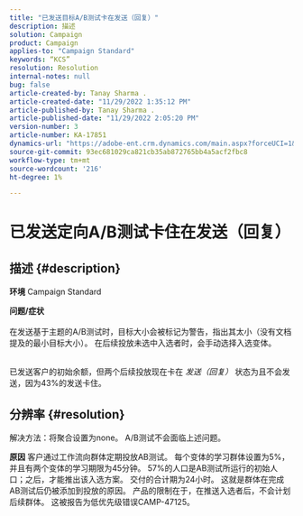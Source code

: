 ```yaml
---
title: "已发送目标A/B测试卡在发送（回复）"
description: 描述
solution: Campaign
product: Campaign
applies-to: "Campaign Standard"
keywords: “KCS”
resolution: Resolution
internal-notes: null
bug: false
article-created-by: Tanay Sharma .
article-created-date: "11/29/2022 1:35:12 PM"
article-published-by: Tanay Sharma .
article-published-date: "11/29/2022 2:05:20 PM"
version-number: 3
article-number: KA-17851
dynamics-url: "https://adobe-ent.crm.dynamics.com/main.aspx?forceUCI=1&pagetype=entityrecord&etn=knowledgearticle&id=4308cfa1-ea6f-ed11-9562-6045bd006239"
source-git-commit: 93ec681029ca821cb35ab872765bb4a5acf2fbc8
workflow-type: tm+mt
source-wordcount: '216'
ht-degree: 1%

---
```


# 已发送定向A/B测试卡住在发送（回复）

## 描述 {#description}

<b>环境</b>
Campaign Standard


<b>问题/症状</b><br><br>在发送基于主题的A/B测试时，目标大小会被标记为警告，指出其太小（没有文档提及的最小目标大小）。 在后续投放未选中入选者时，会手动选择入选变体。

<br>已发送客户的初始余额，但两个后续投放现在卡在 *发送（回复）* 状态为且不会发送，因为43%的发送卡住。<br>

## 分辨率 {#resolution}


解决方法：将聚合设置为none。 A/B测试不会面临上述问题。


<b>原因</b>
客户通过工作流向群体定期投放AB测试。 每个变体的学习群体设置为5%，并且有两个变体的学习期限为45分钟。 57%的人口是AB测试所运行的初始人口；之后，才能推出该入选方案。 交付的合计期为24小时。 这就是群体在完成AB测试后仍被添加到投放的原因。 产品的限制在于，在推送入选者后，不会计划后续群体。 这被报告为低优先级错误CAMP-47125。
